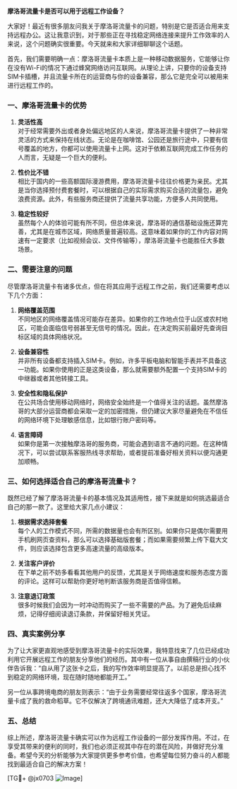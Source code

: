 **摩洛哥流量卡是否可以用于远程工作设备？**

大家好！最近有很多朋友问我关于摩洛哥流量卡的问题，特别是它是否适合用来支持远程办公。这让我意识到，对于那些正在寻找稳定网络连接来提升工作效率的人来说，这个问题确实很重要。今天就来和大家详细聊聊这个话题。

首先，我们需要明确一点：摩洛哥流量卡本质上是一种移动数据服务，它能够让你在没有Wi-Fi的情况下通过蜂窝网络访问互联网。从理论上讲，只要你的设备支持SIM卡插槽，并且流量卡所在的运营商与你的设备兼容，那么它是完全可以被用来进行远程工作的。

### 一、摩洛哥流量卡的优势

1. **灵活性高**  
   对于经常需要外出或者身处偏远地区的人来说，摩洛哥流量卡提供了一种非常灵活的方式来保持在线状态。无论是在咖啡馆、公园还是旅行途中，只要有信号覆盖的地方，你都可以使用流量卡上网。这对于依赖互联网完成工作任务的人而言，无疑是一个巨大的便利。

2. **性价比不错**  
   相比于国内的一些高额国际漫游费用，摩洛哥流量卡往往价格更为亲民。尤其是当你选择预付费套餐时，可以根据自己的实际需求购买合适的流量包，避免浪费资源。此外，有些服务商还提供了流量共享功能，方便多人共同使用。

3. **稳定性较好**  
   虽然每个人的体验可能有所不同，但总体来说，摩洛哥的通信基础设施还算完善，尤其是在城市区域，网络质量普遍较高。这意味着如果你的工作内容对网速有一定要求（比如视频会议、文件传输等），摩洛哥流量卡也能胜任大多数场景。

### 二、需要注意的问题

尽管摩洛哥流量卡有诸多优点，但在将其应用于远程工作之前，我们还需要考虑以下几个方面：

1. **网络覆盖范围**  
   不同地区的网络覆盖情况可能存在差异。如果你的工作地点位于山区或农村地区，可能会面临信号弱甚至无信号的情况。因此，在决定购买前最好先查询目标区域的具体网络状况。

2. **设备兼容性**  
   并非所有设备都支持插入SIM卡。例如，许多平板电脑和智能手表并不具备这一功能。如果你使用的正是这类设备，那么就需要额外配置一个支持SIM卡的中继器或者其他转接工具。

3. **安全性和隐私保护**  
   在公共场合使用移动网络时，网络安全始终是一个值得关注的话题。虽然摩洛哥的大部分运营商都会采取一定的加密措施，但仍建议大家尽量避免在不信任的网络环境下处理敏感信息，比如银行账户密码等。

4. **语言障碍**  
   如果你是第一次接触摩洛哥的服务商，可能会遇到语言不通的问题。在这种情况下，可以尝试联系客服热线寻求帮助，或者提前准备好相关资料以便沟通更加顺畅。

### 三、如何选择适合自己的摩洛哥流量卡？

既然已经了解了摩洛哥流量卡的基本情况及其适用性，接下来就是如何挑选最适合自己的那一款了。这里给大家几点小建议：

1. **根据需求选择套餐**  
   每个人的工作模式不同，所需的数据量也会有所区别。如果你只是偶尔需要用手机刷网页查资料，那么可以选择基础版套餐；而如果需要频繁上传下载大文件，则应该选择包含更多高速流量的高级版本。

2. **关注客户评价**  
   在下单之前不妨多看看其他用户的反馈，尤其是关于网络速度和服务态度方面的评论。这样可以帮助你更好地判断该服务商是否值得信赖。

3. **注意退订政策**  
   很多时候我们会因为一时冲动而购买了一些不需要的产品。为了避免后续麻烦，记得仔细阅读退订条款，并保留好相关凭证。

### 四、真实案例分享

为了让大家更直观地感受到摩洛哥流量卡的实际效果，我特意找来了几位已经成功利用它开展远程工作的朋友分享他们的经历。其中有一位从事自由撰稿行业的小伙伴告诉我：“自从用了这张卡之后，我的写作效率明显提高了。以前总是担心找不到稳定的网络环境，现在随时随地都能开工。”

另一位从事跨境电商的朋友则表示：“由于业务需要经常往返多个国家，摩洛哥流量卡成了我的救命稻草。它不仅解决了跨境通讯难题，还大大降低了成本开支。”

### 五、总结

综上所述，摩洛哥流量卡确实可以作为远程工作设备的一部分发挥作用。不过，在享受其带来的便利的同时，我们也必须正视其中存在的潜在风险，并做好充分准备。希望今天的分析能够为大家提供更多参考价值，也希望每位努力奋斗的人都能找到最适合自己的解决方案！

[TG💪+ @jx0703 ![Image](https://github.com/user-attachments/assets/dbca1d08-cadb-493c-b0ec-ad6f7a83f270)]